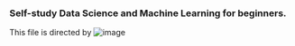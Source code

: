 ### **Self-study Data Science and Machine Learning for beginners.**

This file is directed by ![image](https://github.com/letruongzzio/Data-Science-and-Machine-Learning/assets/158147628/2809952d-ee77-4881-bcf0-52762b93cdb8)
